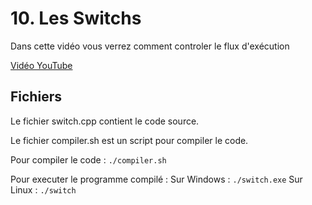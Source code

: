 # 10. Les Switchs

Dans cette vidéo vous verrez comment controler le flux d'exécution

[Vidéo YouTube](https://youtu.be/rnWFTIsLjnU)


## Fichiers

Le fichier switch.cpp contient le code source.

Le fichier compiler.sh est un script pour compiler le code.


Pour compiler le code :
`./compiler.sh`


Pour executer le programme compilé :
Sur Windows :
`./switch.exe`
Sur Linux :
`./switch`

